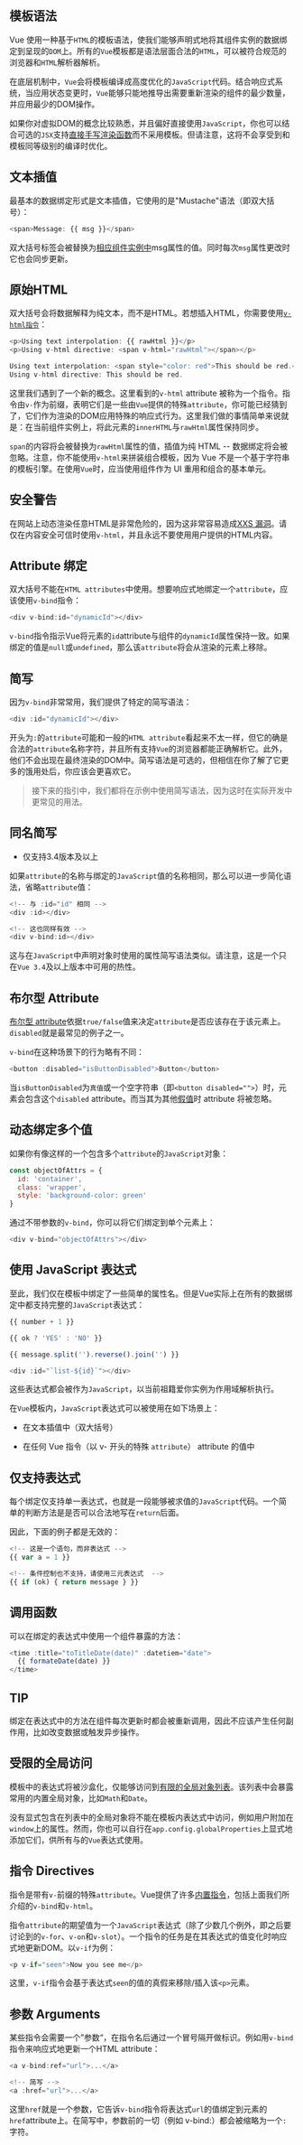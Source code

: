 ## 模板语法

Vue 使用一种基于`HTML`的模板语法，使我们能够声明式地将其组件实例的数据绑定到呈现的`DOM`上。所有的`Vue`模板都是语法层面合法的`HTML`，可以被符合规范的浏览器和`HTML`解析器解析。

在底层机制中，`Vue`会将模板编译成高度优化的`JavaScript`代码。结合响应式系统，当应用状态变更时，`Vue`能够只能地推导出需要重新渲染的组件的最少数量，并应用最少的DOM操作。

如果你对虚拟DOM的概念比较熟悉，并且偏好直接使用`JavaScript`，你也可以结合可选的`JSX`支持[直接手写渲染函数](https://cn.vuejs.org/guide/extras/render-function)而不采用模板。但请注意，这将不会享受到和模板同等级别的编译时优化。

## 文本插值

最基本的数据绑定形式是文本插值，它使用的是"Mustache"语法（即双大括号）：

```js
<span>Message: {{ msg }}</span>
```

双大括号标签会被替换为[相应组件实例中](https://cn.vuejs.org/guide/essentials/reactivity-fundamentals#declaring-reactive-state)msg属性的值。同时每次`msg`属性更改时它也会同步更新。

## 原始HTML

双大括号会将数据解释为纯文本，而不是HTML。若想插入HTML，你需要使用[`v-html指令`](https://cn.vuejs.org/api/built-in-directives#v-html)：

```js
<p>Using text interpolation: {{ rawHtml }}</p>
<p>Using v-html directive: <span v-html="rawHtml"></span></p>
```

```js
Using text interpolation: <span style="color: red">This should be red.</span>
Using v-html directive: This should be red.
```

这里我们遇到了一个新的概念。这里看到的`v-html` attribute 被称为一个指令。指令由`v-`作为前缀，表明它们是一些由`Vue`提供的特殊`attribute`，你可能已经猜到了，它们作为渲染的DOM应用特殊的响应式行为。这里我们做的事情简单来说就是：在当前组件实例上，将此元素的`innerHTML`与`rawHtml`属性保持同步。

`span`的内容将会被替换为`rawHtml`属性的值，插值为纯 HTML -- 数据绑定将会被忽略。注意，你不能使用`v-html`来拼装组合模板，因为 Vue 不是一个基于字符串的模板引擎。在使用`Vue`时，应当使用组件作为 UI 重用和组合的基本单元。

## 安全警告

在网站上动态渲染任意HTML是非常危险的，因为这非常容易造成[XXS 漏洞](https://zh.wikipedia.org/wiki/%E8%B7%A8%E7%B6%B2%E7%AB%99%E6%8C%87%E4%BB%A4%E7%A2%BC)。请仅在内容安全可信时使用`v-html`，并且永远不要使用用户提供的HTML内容。

## Attribute 绑定

双大括号不能在`HTML attributes`中使用。想要响应式地绑定一个`attribute`，应该使用`v-bind`指令：

```js
<div v-bind:id="dynamicId"></div>
```

`v-bind`指令指示Vue将元素的`id`attribute与组件的`dynamicId`属性保持一致。如果绑定的值是`null`或`undefined`，那么该`attribute`将会从渲染的元素上移除。

## 简写

因为`v-bind`非常常用，我们提供了特定的简写语法：

```js
<div :id="dynamicId"></div>
```

开头为`:`的`attribute`可能和一般的`HTML attribute`看起来不太一样，但它的确是合法的`attribute`名称字符，并且所有支持`Vue`的浏览器都能正确解析它。此外，他们不会出现在最终渲染的DOM中。简写语法是可选的，但相信在你了解了它更多的饿用处后，你应该会更喜欢它。

> 接下来的指引中，我们都将在示例中使用简写语法，因为这时在实际开发中更常见的用法。

## 同名简写

- 仅支持3.4版本及以上

如果`attribute`的名称与绑定的`JavaScript`值的名称相同，那么可以进一步简化语法，省略`attribute`值：

```js
<!-- 与 :id="id" 相同 -->
<div :id></div>

<!-- 这也同样有效 -->
<div v-bind:id></div>
```
这与在`JavaScript`中声明对象时使用的属性简写语法类似。请注意，这是一个只在`Vue 3.4`及以上版本中可用的热性。

## 布尔型 Attribute

[布尔型 attribute](https://developer.mozilla.org/zh-CN/docs/Web/HTML/Attributes#%E5%B8%83%E5%B0%94%E5%80%BC%E5%B1%9E%E6%80%A7)依据`true/false`值来决定`attribute`是否应该存在于该元素上。`disabled`就是最常见的例子之一。

`v-bind`在这种场景下的行为略有不同：

```js
<button :disabled="isButtonDisabled">Button</button>
```

当`isButtonDisabled`为`真值`或一个空字符串（即`<button disabled="">`）时，元素会包含这个`disabled` attribute。而当其为其他[假值](https://developer.mozilla.org/en-US/docs/Glossary/Falsy)时 attribute 将被忽略。

## 动态绑定多个值

如果你有像这样的一个包含多个`attribute`的`JavaScript`对象：

```js
const objectOfAttrs = {
  id: 'container',
  class: 'wrapper',
  style: 'background-color: green'
}
```

通过不带参数的`v-bind`，你可以将它们绑定到单个元素上：

```js
<div v-bind="objectOfAttrs"></div>
```

## 使用 JavaScript 表达式

至此，我们仅在模板中绑定了一些简单的属性名。但是Vue实际上在所有的数据绑定中都支持完整的`JavaScript`表达式：

```js
{{ number + 1 }}

{{ ok ? 'YES' : 'NO' }}

{{ message.split('').reverse().join('') }}

<div :id="`list-${id}`"></div>
```

这些表达式都会被作为`JavaScript`，以当前祖籍爱你实例为作用域解析执行。

在`Vue`模板内，`JavaScript`表达式可以被使用在如下场景上：

- 在文本插值中（双大括号）

- 在任何 Vue 指令（以 v- 开头的特殊 `attribute`） attribute 的值中

## 仅支持表达式

每个绑定仅支持单一表达式，也就是一段能够被求值的`JavaScript`代码。一个简单的判断方法是是否可以合法地写在`return`后面。

因此，下面的例子都是无效的：

```js
<!-- 这是一个语句，而非表达式 -->
{{ var a = 1 }}

<!-- 条件控制也不支持，请使用三元表达式  -->
{{ if (ok) { return message } }}
```

## 调用函数

可以在绑定的表达式中使用一个组件暴露的方法：

```js
<time :title="toTitleDate(date)" :datetiem="date">
  {{ formateDate(date) }}
</time>
```

## TIP

绑定在表达式中的方法在组件每次更新时都会被重新调用，因此不应该产生任何副作用，比如改变数据或触发异步操作。

## 受限的全局访问

模板中的表达式将被沙盒化，仅能够访问到[有限的全局对象列表](https://github.com/vuejs/core/blob/main/packages/shared/src/globalsAllowList.ts#L3)。该列表中会暴露常用的内置全局对象，比如`Math`和`Date`。

没有显式包含在列表中的全局对象将不能在模板内表达式中访问，例如用户附加在`window`上的属性。然而，你也可以自行在`app.config.globalProperties`上显式地添加它们，供所有与的`Vue`表达式使用。

## 指令 Directives

指令是带有`v-`前缀的特殊`attribute`。Vue提供了许多[内置指令](https://cn.vuejs.org/api/built-in-directives)，包括上面我们所介绍的`v-bind`和`v-html`。

指令`attribute`的期望值为一个`JavaScript`表达式（除了少数几个例外，即之后要讨论到的`v-for`、`v-on`和`v-slot`）。一个指令的任务是在其表达式的值变化时响应式地更新DOM。以`v-if`为例：

```js
<p v-if="seen">Now you see me</p>
```

这里，`v-if`指令会基于表达式`seen`的值的真假来移除/插入该`<p>`元素。

## 参数 Arguments

某些指令会需要一个”参数“，在指令名后通过一个冒号隔开做标识。例如用`v-bind`指令来响应式地更新一个HTML attribute：

```js
<a v-bind:ref="url">...</a>

<!-- 简写 -->
<a :href="url">...</a>
```

这里`href`就是一个参数，它告诉`v-bind`指令将表达式`url`的值绑定到元素的`href`attribute上。在简写中，参数前的一切（例如 v-bind:）都会被缩略为一个`:`字符。




